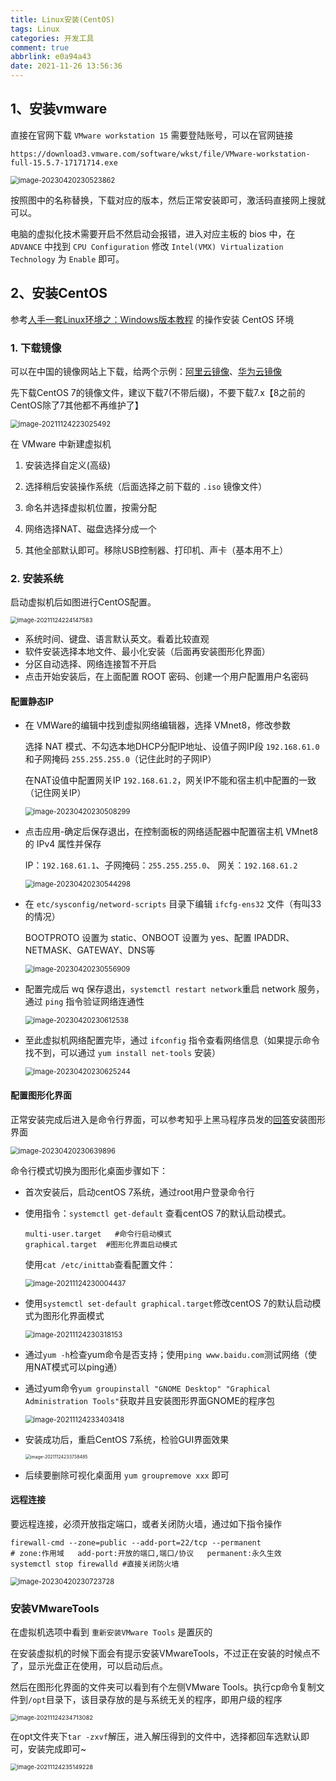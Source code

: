 ```yaml
---
title: Linux安装(CentOS)
tags: Linux
categories: 开发工具
comment: true
abbrlink: e0a94a43
date: 2021-11-26 13:56:36
---
```




## 1、安装vmware

直接在官网下载 `VMware workstation 15` 需要登陆账号，可以在官网链接

```
https://download3.vmware.com/software/wkst/file/VMware-workstation-full-15.5.7-17171714.exe
```

<img src="https://leslie1-1309334886.cos.ap-shanghai.myqcloud.com/obsidian/image-20230420230523862.png" alt="image-20230420230523862" style="zoom:80%;" />

按照图中的名称替换，下载对应的版本，然后正常安装即可，激活码直接网上搜就可以。

电脑的虚拟化技术需要开启不然启动会报错，进入对应主板的 bios 中，在 `ADVANCE` 中找到 `CPU Configuration` 修改 `Intel(VMX) Virtualization Technology` 为 `Enable` 即可。



## 2、安装CentOS

参考[人手一套Linux环境之：Windows版本教程](https://mp.weixin.qq.com/s/onVwwEQ1DAwbvK7qS2YNxg) 的操作安装 CentOS 环境

### 1. 下载镜像

可以在中国的镜像网站上下载，给两个示例：[阿里云镜像](http://mirrors.aliyun.com/centos/)、[华为云镜像](https://mirrors.huaweicloud.com/home)

先下载CentOS 7的镜像文件，建议下载7(不带后缀)，不要下载7.x【8之前的CentOS除了7其他都不再维护了】

<img src="https://leslie1-1309334886.cos.ap-shanghai.myqcloud.com/obsidian/image-20211124223025492.png" alt="image-20211124223025492" style="zoom: 80%;" />



在 VMware 中新建虚拟机

1. 安装选择自定义(高级)

2. 选择稍后安装操作系统（后面选择之前下载的 `.iso` 镜像文件）

3. 命名并选择虚拟机位置，按需分配

4. 网络选择NAT、磁盘选择分成一个

5. 其他全部默认即可。移除USB控制器、打印机、声卡（基本用不上）



### 2. 安装系统

启动虚拟机后如图进行CentOS配置。

<img src="https://leslie1-1309334886.cos.ap-shanghai.myqcloud.com/obsidian/image-20211124224147583.png" alt="image-20211124224147583" style="zoom: 67%;" />

- 系统时间、键盘、语言默认英文。看着比较直观
- 软件安装选择本地文件、最小化安装（后面再安装图形化界面）
- 分区自动选择、网络连接暂不开启
- 点击开始安装后，在上面配置 ROOT 密码、创建一个用户配置用户名密码



#### 配置静态IP

- 在 VMWare的编辑中找到虚拟网络编辑器，选择 VMnet8，修改参数

  选择 NAT 模式、不勾选本地DHCP分配IP地址、设值子网IP段 `192.168.61.0` 和子网掩码 `255.255.255.0`（记住此时的子网IP）

  在NAT设值中配置网关IP `192.168.61.2`，网关IP不能和宿主机中配置的一致（记住网关IP）

  <img src="https://leslie1-1309334886.cos.ap-shanghai.myqcloud.com/obsidian/image-20230420230508299.png" alt="image-20230420230508299" style="zoom:80%;" />

- 点击应用-确定后保存退出，在控制面板的网络适配器中配置宿主机 VMnet8 的 IPv4 属性并保存

  IP：`192.168.61.1`、子网掩码：`255.255.255.0`、 网关：`192.168.61.2`

  <img src="https://leslie1-1309334886.cos.ap-shanghai.myqcloud.com/obsidian/image-20230420230544298.png" alt="image-20230420230544298" style="zoom:80%;" />

- 在 `etc/sysconfig/netword-scripts` 目录下编辑 `ifcfg-ens32` 文件（有叫33的情况）

  BOOTPROTO 设置为 static、ONBOOT 设置为 yes、配置 IPADDR、NETMASK、GATEWAY、DNS等

  <img src="https://leslie1-1309334886.cos.ap-shanghai.myqcloud.com/obsidian/image-20230420230556909.png" alt="image-20230420230556909" style="zoom:80%;" />

- 配置完成后 wq 保存退出，`systemctl restart network`重启 network 服务，通过 `ping` 指令验证网络连通性

  <img src="https://leslie1-1309334886.cos.ap-shanghai.myqcloud.com/obsidian/image-20230420230612538.png" alt="image-20230420230612538" style="zoom:80%;" />

- 至此虚拟机网络配置完毕，通过 `ifconfig` 指令查看网络信息（如果提示命令找不到，可以通过 `yum install net-tools` 安装）

  <img src="https://leslie1-1309334886.cos.ap-shanghai.myqcloud.com/obsidian/image-20230420230625244.png" alt="image-20230420230625244" style="zoom:80%;" />

#### 配置图形化界面

正常安装完成后进入是命令行界面，可以参考知乎上黑马程序员发的[回答](https://zhuanlan.zhihu.com/p/126601630)安装图形界面

<img src="https://leslie1-1309334886.cos.ap-shanghai.myqcloud.com/obsidian/image-20230420230639896.png" alt="image-20230420230639896" style="zoom:80%;" />

命令行模式切换为图形化桌面步骤如下：

- 首次安装后，启动centOS 7系统，通过root用户登录命令行

- 使用指令：`systemctl get-default` 查看centOS 7的默认启动模式。

  ```
  multi-user.target   #命令行启动模式
  graphical.target	#图形化界面启动模式
  ```

  使用`cat /etc/inittab`查看配置文件：

  <img src="https://leslie1-1309334886.cos.ap-shanghai.myqcloud.com/obsidian/image-20211124230004437.png" alt="image-20211124230004437" style="zoom: 80%;" />

- 使用`systemctl set-default graphical.target`修改centOS 7的默认启动模式为图形化界面模式

  <img src="https://leslie1-1309334886.cos.ap-shanghai.myqcloud.com/obsidian/image-20211124230318153.png" alt="image-20211124230318153" style="zoom:80%;" />

- 通过`yum -h`检查yum命令是否支持；使用`ping www.baidu.com`测试网络（使用NAT模式可以ping通）

- 通过yum命令`yum groupinstall "GNOME Desktop" "Graphical Administration Tools"`获取并且安装图形界面GNOME的程序包

  <img src="https://leslie1-1309334886.cos.ap-shanghai.myqcloud.com/obsidian/image-20211124233403418.png" alt="image-20211124233403418" style="zoom: 80%;" />

- 安装成功后，重启CentOS 7系统，检验GUI界面效果

  <img src="https://leslie1-1309334886.cos.ap-shanghai.myqcloud.com/obsidian/image-20211124233738485.png" alt="image-20211124233738485" style="zoom: 50%;" />

- 后续要删除可视化桌面用 `yum groupremove xxx` 即可



#### 远程连接

要远程连接，必须开放指定端口，或者关闭防火墙，通过如下指令操作

```shell
firewall-cmd --zone=public --add-port=22/tcp --permanent
# zone:作用域   add-port:开放的端口,端口/协议   permanent:永久生效
systemctl stop firewalld #直接关闭防火墙
```

<img src="https://leslie1-1309334886.cos.ap-shanghai.myqcloud.com/obsidian/image-20230420230723728.png" alt="image-20230420230723728" style="zoom:80%;" />



### 安装VMwareTools

在虚拟机选项中看到 `重新安装VMware Tools` 是置灰的

在安装虚拟机的时候下面会有提示安装VMwareTools，不过正在安装的时候点不了，显示光盘正在使用，可以启动后点。

然后在图形化界面的文件夹可以看到有个左侧VMware Tools。执行cp命令复制文件到`/opt`目录下，该目录存放的是与系统无关的程序，即用户级的程序

<img src="https://leslie1-1309334886.cos.ap-shanghai.myqcloud.com/obsidian/image-20211124234713082.png" alt="image-20211124234713082" style="zoom:67%;" />

在opt文件夹下`tar -zxvf`解压，进入解压得到的文件中，选择都回车选默认即可，安装完成即可~

<img src="https://leslie1-1309334886.cos.ap-shanghai.myqcloud.com/obsidian/image-20211124235149228.png" alt="image-20211124235149228" style="zoom:67%;" />
